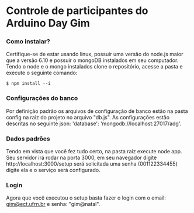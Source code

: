 # Controle de participantes do Arduino Day Gim

### Como instalar? 

Certifique-se de estar usando linux, possuir uma versão do node.js maior que a versão 6.10 e possuir o mongoDB instalados em seu computador. Tendo o node e o mongo instalados clone o repositório, acesse a pasta e execute o seguinte comando:

`$ npm install --i`

### Configurações do banco

Por definição padrão os arquivos de configuração de banco estão na pasta config na raiz do projeto no arquivo "db.js". As configurações estão descritas no seguinte json: 'database': 'mongodb://localhost:27017/adg'.

### Dados padrões

Tendo em vista que você fez tudo certo, na pasta raiz execute node app. Seu servidor irá rodar na porta 3000, em seu navegador digite http://localhost:3000/setup será solicitada uma senha (001122334455) digite ela e o serviço será configurado.

### Login

Agora que você executou o setup basta fazer o login com o email: gim@ect.ufrn.br e senha: "gim@natal".
